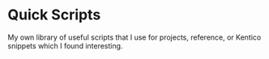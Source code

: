 # Quick Scripts
My own library of useful scripts that I use for projects, reference, or Kentico snippets which I found interesting.
